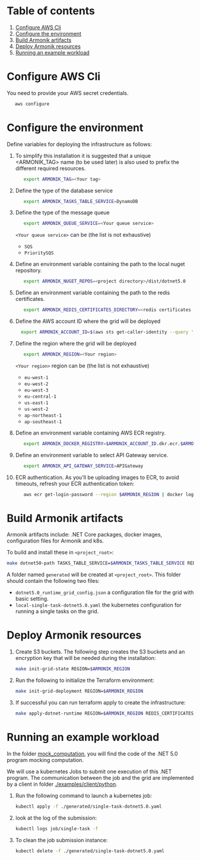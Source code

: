 # Table of contents
1. [Configure AWS Cli](#configure-aws-cli)
2. [Configure the environment](#configure-the-environment)
3. [Build Armonik artifacts](#build-armonik-artifacts)
4. [Deploy Armonik resources](#deploy-armonik-resources)
5. [Running an example workload](#running-an-example-workload)

# Configure AWS Cli <a name="configure-aws-cli"></a>

You need to provide your AWS secret credentials.
```bash
   aws configure
```

# Configure the environment <a name="configure-the-environment"></a>
Define variables for deploying the infrastructure as follows:
1. To simplify this installation it is suggested that a unique <ARMONIK_TAG> name (to be used later) is also used to prefix the 
   different required resources. 
   ```bash
      export ARMONIK_TAG=<Your tag>
   ```

2. Define the type of the database service 
   ```bash
      export ARMONIK_TASKS_TABLE_SERVICE=DynamoDB
   ```
   
3. Define the type of the message queue
   ```bash
      export ARMONIK_QUEUE_SERVICE=<Your queue service>
   ```
   `<Your queue service>` can be (the list is not exhaustive)
   - `SQS`
   - `PrioritySQS`

4. Define an environment variable containing the path to the local nuget repository.
   ```bash
      export ARMONIK_NUGET_REPOS=<project directory>/dist/dotnet5.0
   ```

5. Define an environment variable containing the path to the redis certificates.
   ```bash
      export ARMONIK_REDIS_CERTIFICATES_DIRECTORY=<redis certificates directory path>
   ```

6. Define the AWS account ID where the grid will be deployed
    ```bash
      export ARMONIK_ACCOUNT_ID=$(aws sts get-caller-identity --query 'Account' --output text)

    ```
7. Define the region where the grid will be deployed
   ```bash
      export ARMONIK_REGION=<Your region>
   ```
   `<Your region>` region can be (the list is not exhaustive)
   - `eu-west-1`
   - `eu-west-2`
   - `eu-west-3`
   - `eu-central-1`
   - `us-east-1`
   - `us-west-2`
   - `ap-northeast-1`
   - `ap-southeast-1`

8. Define an environment variable containing AWS ECR registry.
   ```bash
      export ARMONIK_DOCKER_REGISTRY=$ARMONIK_ACCOUNT_ID.dkr.ecr.$ARMONIK_REGION.amazonaws.com
   ```

9. Define an environment variable to select API Gateway service.
   ```bash
      export ARMONIK_API_GATEWAY_SERVICE=APIGateway
   ```

9. ECR authentication. As you'll be uploading images to ECR, to avoid timeouts, refresh your ECR authentication token:
   ```bash
      aws ecr get-login-password --region $ARMONIK_REGION | docker login --username AWS --password-stdin $ARMONIK_ACCOUNT_ID.dkr.ecr.$ARMONIK_REGION.amazonaws.com
   ```

# Build Armonik artifacts <a name="build-armonik-artifacts"></a>
Armonik artifacts include: .NET Core packages, docker images, configuration files for Armonik and k8s. 

To build and install these in `<project_root>`:
```bash
make dotnet50-path TASKS_TABLE_SERVICE=$ARMONIK_TASKS_TABLE_SERVICE REDIS_CERTIFICATES_DIRECTORY=$ARMONIK_REDIS_CERTIFICATES_DIRECTORY REGION=$ARMONIK_REGION DOCKER_REGISTRY=$ARMONIK_DOCKER_REGISTRY API_GATEWAY_SERVICE=$ARMONIK_API_GATEWAY_SERVICE
```

A folder named `generated` will be created at `<project_root>`. This folder should contain the following 
two files:
 * `dotnet5.0_runtime_grid_config.json` a configuration file for the grid with basic setting.
 * `local-single-task-dotnet5.0.yaml` the kubernetes configuration for running a single tasks on the grid.

# Deploy Armonik resources <a name="deploy-armonik-resources"></a>
1. Create S3 buckets. The following step creates the S3 buckets and an encryption key that will be needed during the installation:
   ```bash
   make init-grid-state REGION=$ARMONIK_REGION

   ```

2. Run the following to initialize the Terraform environment: 
   ```bash
   make init-grid-deployment REGION=$ARMONIK_REGION
   ```
   
3. If successful you can run terraform apply to create the infrastructure:
   ```bash
   make apply-dotnet-runtime REGION=$ARMONIK_REGION REDIS_CERTIFICATES_DIRECTORY=$ARMONIK_REDIS_CERTIFICATES_DIRECTORY DOCKER_REGISTRY=$ARMONIK_DOCKER_REGISTRY
   ```
   
# Running an example workload <a name="running-an-example-workload"></a>
In the folder [mock_computation](./examples/workloads/dotnet5.0/mock_computation), you will find the code of the
.NET 5.0 program mocking computation. 

We will use a kubernetes Jobs to submit one execution of this .NET program. The communication between the job
and the grid are implemented by a client in folder [./examples/client/python](./examples/client/python).

1. Run the following command to launch a kubernetes job:
   ```bash
   kubectl apply -f ./generated/single-task-dotnet5.0.yaml
   ```
   
2. look at the log of the submission:
   ```bash
   kubectl logs job/single-task -f
   ```
   
3. To clean the job submission instance:
   ```bash
   kubectl delete -f ./generated/single-task-dotnet5.0.yaml
   ```
